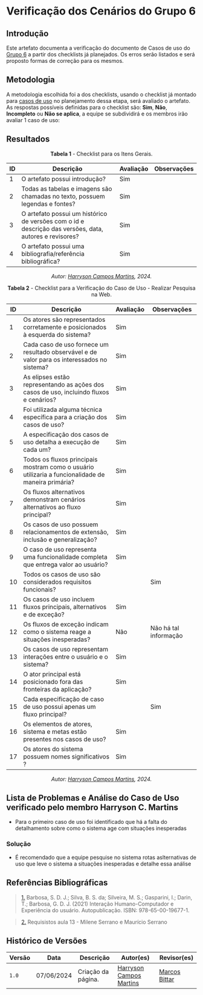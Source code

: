 # Verificação dos Cenários do Grupo 6

## Introdução

Este artefato documenta a verificação do documento de Casos de uso do [Grupo 6](https://requisitos-de-software.github.io/2024.1-Firefox/) a partir dos checklists já planejados. Os erros serão listados e será proposto formas de correção para os mesmos.


## Metodologia

A metodologia escolhida foi a dos checklists, usando o checklist já montado para [casos de uso](docs/Verificacao/entrega3/planejamento_entr_3.md) no planejamento dessa etapa, será avaliado o artefato. As respostas possíveis definidas para o checklist são:
**Sim**, **Não**, **Incompleto** ou **Não se aplica**, a equipe se subdividirá e os membros irão avaliar 1 caso de uso:


## Resultados

<center>

**Tabela 1** - Checklist para os Itens Gerais.

| ID  | Descrição                                                                                              | Avaliação | Observações |
| --- | ------------------------------------------------------------------------------------------------------ | --------- | ----------- |
| 1   | O artefato possui introdução?                                                                          |   Sim        |             |
| 2   | Todas as tabelas e imagens são chamadas no texto, possuem legendas e fontes?                                      |  Sim         |             |
| 3   | O artefato possui um histórico de versões com o id e descrição das versões, data, autores e revisores? |   Sim        |             |
| 4   |     O artefato possui uma bibliografia/referência bibliográfica?                            |   Sim        |             |


_Autor: [Harryson Campos Martins](https://github.com/harry-cmartin), 2024._

</center>


<center>

**Tabela 2** - Checklist para a Verificação do Caso de Uso - Realizar Pesquisa na Web.

| ID  | Descrição                                                                                                        | Avaliação | Observações |
| --- | --------------------------------------------------------------------------------------------------------------- | --------- | ----------- |
| 1  | Os atores são representados corretamente e posicionados à esquerda do sistema?                                  |     Sim      |             |
| 2   | Cada caso de uso fornece um resultado observável e de valor para os interessados no sistema?                    |     Sim      |             |
| 3   | As elipses estão representando as ações dos casos de uso, incluindo fluxos e cenários?                          |    Sim       |             |
| 4   | Foi utilizada alguma técnica específica para a criação dos casos de uso?                                         |    Sim       |             |
| 5  | A especificação dos casos de uso detalha a execução de cada um?                                                  |     Sim      |             |
| 6  | Todos os fluxos principais mostram como o usuário utilizaria a funcionalidade de maneira primária?              |   Sim        |             |
| 7  | Os fluxos alternativos demonstram cenários alternativos ao fluxo principal?                                     |     Sim      |             |
| 8 | Os casos de uso possuem relacionamentos de extensão, inclusão e generalização?                                  | Sim          |             |
| 9  | O caso de uso representa uma funcionalidade completa que entrega valor ao usuário?                              |    Sim       |             |
| 10  | Todos os casos de uso são considerados requisitos funcionais?                                                   |           |   Sim          |
| 11  | Os casos de uso incluem fluxos principais, alternativos e de exceção?                                           |    Sim       |             |
| 12  | Os fluxos de exceção indicam como o sistema reage a situações inesperadas?                                      |     Não      |     Não há tal informação         |
| 13  | Os casos de uso representam interações entre o usuário e o sistema?                                             |    Sim       |             |
| 14  | O ator principal está posicionado fora das fronteiras da aplicação?                                             |  Sim         |             |
| 15  | Cada especificação de caso de uso possui apenas um fluxo principal?                                             |           |      Sim       |
| 16  | Os elementos de atores, sistema e metas estão presentes nos casos de uso?                                       |   Sim        |             |
| 17  |     Os atores do sistema possuem nomes significativos ?                          |    Sim       |             |



_Autor: [Harryson Campos Martins](https://github.com/harry-cmartin), 2024._

</center>


## Lista de Problemas e Análise do Caso de Uso verificado pelo membro Harryson C. Martins

- Para o primeiro caso de uso foi identificado que há a falta do detalhamento sobre como o sistema age com situações inesperadas

### Solução

- É recomendado que a equipe pesquise no sistema rotas aslternativas de uso que leve o sistema a situações inesperadas e detalhe essa análise





















## Referências Bibliográficas

> <a id="FTF1Ref" href="#FTF1">1.</a>  Barbosa, S. D. J.; Silva, B. S. da; Silveira, M. S.; Gasparini, I.; Darin, T.; Barbosa, G. D. J. (2021)
Interação Humano-Computador e Experiência do usuário. Autopublicação. ISBN: 978-65-00-19677-1.

> <a id="FTF2Ref" href="#FTF2">2.</a> Requisistos aula 13 - Milene Serrano e Maurício Serrano


## Histórico de Versões

| Versão | Data       | Descrição                                   | Autor(es)                                        | Revisor(es)                                      |
| ------ | ---------- | ------------------------------------------- | ------------------------------------------------ | ------------------------------------------------ |
| `1.0`  | 07/06/2024 | Criação da página.                          | [Harryson Campos Martins](https://github.com/harry-cmartin) | [Marcos Bittar](https://github.com/Bittarx)|

